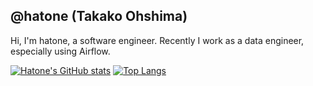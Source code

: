 ## @hatone (Takako Ohshima)
Hi, I'm hatone, a software engineer. Recently I work as a data engineer, especially using Airflow.

[![Hatone's GitHub stats](https://github-readme-stats.vercel.app/api?username=hatone&count_private=true)](https://github.com/hatone/github-readme-stats)
[![Top Langs](https://github-readme-stats.vercel.app/api/top-langs/?username=hatone&layout=compact)](https://github.com/hatone/github-readme-stats)

<!--
**hatone/hatone** is a ✨ _special_ ✨ repository because its `README.md` (this file) appears on your GitHub profile.

Here are some ideas to get you started:

- 🔭 I’m currently working on ...
- 🌱 I’m currently learning ...
- 👯 I’m looking to collaborate on ...
- 🤔 I’m looking for help with ...
- 💬 Ask me about ...
- 📫 How to reach me: ...
- 😄 Pronouns: ...
- ⚡ Fun fact: ...
-->
